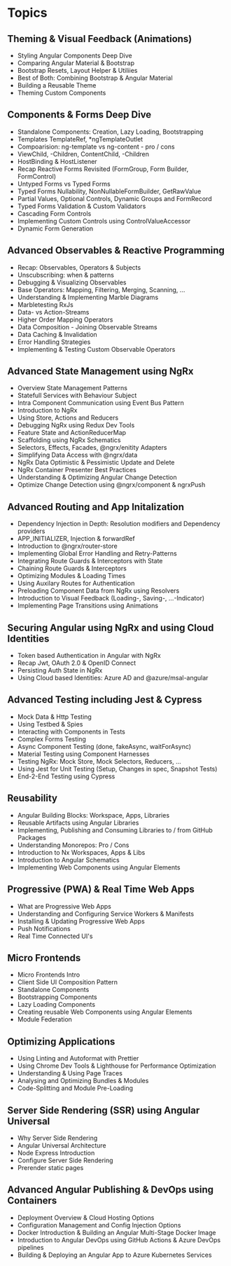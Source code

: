 # Topics

## Theming & Visual Feedback (Animations)

- Styling Angular Components Deep Dive
- Comparing Angular Material & Bootstrap
- Bootstrap Resets, Layout Helper & Utiliies
- Best of Both: Combining Bootstrap & Angular Material
- Building a Reusable Theme
- Theming Custom Components

## Components & Forms Deep Dive

- Standalone Components: Creation, Lazy Loading, Bootstrapping
- Templates TemplateRef, *ngTemplateOutlet
- Compoarision: ng-template vs ng-content - pro / cons
- ViewChild, -Children, ContentChild, -Children
- HostBinding & HostListener
- Recap Reactive Forms Revisited (FormGroup, Form Builder, FormControl)
- Untyped Forms vs Typed Forms 
- Typed Forms Nullability, NonNullableFormBuilder, GetRawValue
- Partial Values, Optional Controls, Dynamic Groups and FormRecord
- Typed Forms Validation & Custom Validators
- Cascading Form Controls
- Implementing Custom Controls using ControlValueAccessor
- Dynamic Form Generation

## Advanced Observables & Reactive Programming

- Recap: Observables, Operators & Subjects
- Unscubscribing: when & patterns
- Debugging & Visualizing Observables
- Base Operators: Mapping, Filtering, Merging, Scanning, ...
- Understanding & Implementing Marble Diagrams
- Marbletesting RxJs
- Data- vs Action-Streams
- Higher Order Mapping Operators
- Data Composition - Joining Observable Streams
- Data Caching & Invalidation
- Error Handling Strategies
- Implementing & Testing Custom Observable Operators

## Advanced State Management using NgRx

- Overview State Management Patterns
- Statefull Services with Behaviour Subject
- Intra Component Communication using Event Bus Pattern
- Introduction to NgRx
- Using Store, Actions and Reducers
- Debugging NgRx using Redux Dev Tools
- Feature State and ActionReducerMap
- Scaffolding using NgRx Schematics
- Selectors, Effects, Facades, @ngrx/enitity Adapters
- Simplifying Data Access with @ngrx/data
- NgRx Data Optimistic & Pessimistic Update and Delete
- NgRx Container Presenter Best Practices
- Understanding & Optimizing Angular Change Detection
- Optimize Change Detection using @ngrx/component & ngrxPush

## Advanced Routing and App Initalization

- Dependency Injection in Depth: Resolution modifiers and Dependency providers
- APP_INITIALIZER, Injection & forwardRef
- Introduction to @ngrx/router-store
- Implementing Global Error Handling and Retry-Patterns
- Integrating Route Guards & Interceptors with State
- Chaining Route Guards & Interceptors
- Optimizing Modules & Loading Times
- Using Auxilary Routes for Authentication
- Preloading Component Data from NgRx using Resolvers
- Introduction to Visual Feedback (Loading-, Saving-, ...-Indicator)
- Implementing Page Transitions using Animations

## Securing Angular using NgRx and using Cloud Identities

- Token based Authentication in Angular with NgRx
- Recap Jwt, OAuth 2.0 & OpenID Connect
- Persisting Auth State in NgRx
- Using Cloud based Identities: Azure AD and @azure/msal-angular

## Advanced Testing including Jest & Cypress

- Mock Data & Http Testing
- Using Testbed & Spies
- Interacting with Components in Tests
- Complex Forms Testing
- Async Component Testing (done, fakeAsync, waitForAsync)
- Material Testing using Component Harnesses
- Testing NgRx: Mock Store, Mock Selectors, Reducers, ...
- Using Jest for Unit Testing (Setup, Changes in spec, Snapshot Tests)
- End-2-End Testing using Cypress

## Reusability

- Angular Building Blocks: Workspace, Apps, Libraries
- Reusable Artifacts using Angular Libraries
- Implementing, Publishing and Consuming Libraries to / from GitHub Packages
- Understanding Monorepos: Pro / Cons
- Introduction to Nx Workspaces, Apps & Libs
- Introduction to Angular Schematics
- Implementing Web Components using Angular Elements

## Progressive (PWA) & Real Time Web Apps

- What are Progressive Web Apps
- Understanding and Configuring Service Workers & Manifests
- Installing & Updating Progressive Web Apps
- Push Notifications
- Real Time Connected UI's

## Micro Frontends

- Micro Frontends Intro
- Client Side UI Composition Pattern
- Standalone Components
- Bootstrapping Components
- Lazy Loading Components
- Creating reusable Web Components using Angular Elements
- Module Federation

## Optimizing Applications

- Using Linting and Autoformat with Prettier
- Using Chrome Dev Tools & Lighthouse for Performance Optimization
- Understanding & Using Page Traces
- Analysing and Optimizing Bundles & Modules
- Code-Splitting and Module Pre-Loading

## Server Side Rendering (SSR) using Angular Universal

- Why Server Side Rendering
- Angular Universal Architecture
- Node Express Introduction
- Configure Server Side Rendering
- Prerender static pages

## Advanced Angular Publishing & DevOps using Containers

- Deployment Overview & Cloud Hosting Options
- Configuration Management and Config Injection Options
- Docker Introduction & Building an Angular Multi-Stage Docker Image
- Introduction to Angular DevOps using GitHub Actions & Azure DevOps pipelines
- Building & Deploying an Angular App to Azure Kubernetes Services